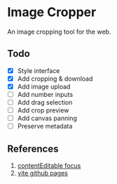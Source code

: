 # Image Cropper
An image cropping tool for the web.

## Todo
- [x] Style interface
- [x] Add cropping & download
- [X] Add image upload
- [ ] Add number inputs
- [ ] Add drag selection
- [ ] Add crop preview
- [ ] Add canvas panning
- [ ] Preserve metadata

## References
1. [contentEditable focus](https://stackoverflow.com/questions/34354085/clicking-outside-a-contenteditable-div-stills-give-focus-to-it)
1. [vite github pages](https://vitejs.dev/guide/static-deploy.html#github-pages)